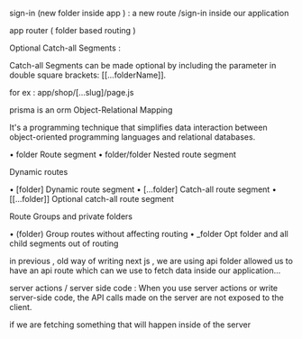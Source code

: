 sign-in (new folder inside app ) : a new route /sign-in inside our application

app router ( folder based routing )


Optional Catch-all Segments :

Catch-all Segments can be made optional by including the parameter in double square brackets: [[...folderName]].


for ex : app/shop/[...slug]/page.js

prisma is an orm Object-Relational Mapping

It's a programming technique that simplifies data interaction between object-oriented programming languages and relational databases. 



• folder	Route segment
• folder/folder	Nested route segment

Dynamic routes

• [folder]	Dynamic route segment
• [...folder]	Catch-all route segment
• [[...folder]]	Optional catch-all route segment

Route Groups and private folders

• (folder)	Group routes without affecting routing
• _folder	Opt folder and all child segments out of routing


in previous , old way of writing next js , we are using api folder allowed us to have an api route which can we use to fetch data inside our application...


server actions / server side code : When you use server actions or write server-side code, the API calls made on the server are not exposed to the client.

if we are fetching something that will happen inside of the server


